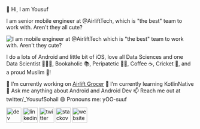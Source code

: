 👋 Hi, I am Yousuf

I am senior mobile engineer at @AirliftTech, which is "the best" team to work with. Aren't they all cute?

![I am mobile engineer at @AirliftTech which is "the best" team to work with. Aren't they cute?](https://i2.wp.com/www.menabytes.com/wp-content/uploads/2020/07/Airlift-Pakistan-D.jpg)

I do a lots of Android and little bit of iOS, love all Data Sciences and one Data Scientist 👩🏻‍🎓, Bookaholic 📚, Peripatetic 🧗‍♂️, Coffee ☕️, Cricket 🏏, and a proud Muslim 🕌!

🔭 I’m currently working on [Airlift Grocer](https://play.google.com/store/apps/details?id=com.airlift.shop)
🌱 I’m currently learning KotlinNative
💬 Ask me anything about Android and Android Dev
📫 Reach me out at twitter/_YousufSohail 
😄 Pronouns me: yOO-suuf 

[<img src='https://cdn.jsdelivr.net/npm/simple-icons@3.0.1/icons/dev-dot-to.svg' alt='dev' height='40'>](https://dev.to/yousufsohail)  [<img src='https://cdn.jsdelivr.net/npm/simple-icons@3.0.1/icons/linkedin.svg' alt='linkedin' height='40'>](https://www.linkedin.com/in/YousufSohail/)  [<img src='https://cdn.jsdelivr.net/npm/simple-icons@3.0.1/icons/twitter.svg' alt='twitter' height='40'>](https://twitter.com/_YousufSohail)  [<img src='https://cdn.jsdelivr.net/npm/simple-icons@3.0.1/icons/stackoverflow.svg' alt='stackoverflow' height='40'>](https://stackoverflow.com/users/https://stackoverflow.com/users/2324934/yousuf-sohail)  [<img src='https://cdn.jsdelivr.net/npm/simple-icons@3.0.1/icons/icloud.svg' alt='website' height='40'>](http://yousufsohail.com/)  


<!--
**YousufSohail/YousufSohail** is a ✨ _special_ ✨ repository because its `README.md` (this file) appears on your GitHub profile.

Here are some ideas to get you started:

- 🔭 I’m currently working on ...
- 🌱 I’m currently learning ...
- 👯 I’m looking to collaborate on ...
- 🤔 I’m looking for help with ...
- 💬 Ask me about ...
- 📫 How to reach me: ...
- 😄 Pronouns: ...
- ⚡ Fun fact: ...
-->

